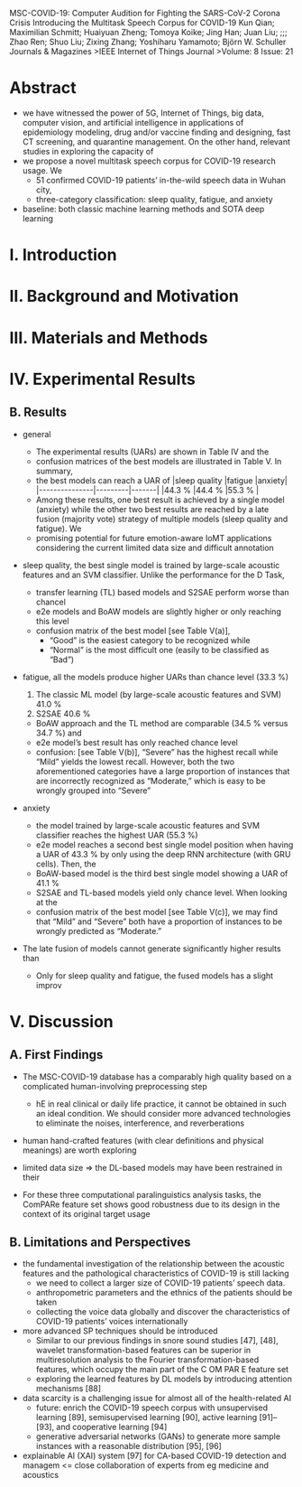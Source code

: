 MSC-COVID-19: Computer Audition for Fighting the SARS-CoV-2 Corona Crisis
  Introducing the Multitask Speech Corpus for COVID-19
Kun Qian; Maximilian Schmitt; Huaiyuan Zheng; Tomoya Koike; Jing Han; Juan Liu;
  ;;; Zhao Ren; Shuo Liu; Zixing Zhang; Yoshiharu Yamamoto; Björn W. Schuller
Journals & Magazines >IEEE Internet of Things Journal >Volume: 8 Issue: 21

# Abstract

* we have witnessed the power of 5G, Internet of Things, big data, computer
  vision, and artificial intelligence in applications of epidemiology modeling,
  drug and/or vaccine finding and designing, fast CT screening, and quarantine
  management. On the other hand, relevant studies in exploring the capacity of
* we propose a novel multitask speech corpus for COVID-19 research usage. We
  * 51 confirmed COVID-19 patients’ in-the-wild speech data in Wuhan city,
  * three-category classification: sleep quality, fatigue, and anxiety
* baseline: both classic machine learning methods and SOTA deep learning

# I.  Introduction

# II.  Background and Motivation

# III.  Materials and Methods

# IV.  Experimental Results

## B. Results

* general
  * The experimental results (UARs) are shown in Table IV and the
  * confusion matrices of the best models are illustrated in Table V. In summary,
  * the best models can reach a UAR of 
|sleep quality  |fatigue  |anxiety|
|---------------|---------|-------|
|44.3 %         |44.4 %   |55.3 % |
  * Among these results, 
    one best result is achieved by a single model (anxiety) while 
    the other two best results are reached by a late fusion (majority vote)
    strategy of multiple models (sleep quality and fatigue). We
  * promising potential for future emotion-aware IoMT applications
    considering the current limited data size and difficult annotation
* sleep quality, the best single model is trained by large-scale acoustic
  features and an SVM classifier. Unlike the performance for the D Task,
  * transfer learning (TL) based models and S2SAE perform worse than chancel
  * e2e models and BoAW models are slightly higher or only reaching this level
  * confusion matrix of the best model [see Table V(a)],
    * “Good” is the easiest category to be recognized while
    * “Normal” is the most difficult one (easily to be classified as “Bad”)
* fatigue, all the models produce higher UARs than chance level (33.3 %)
  1. The classic ML model (by large-scale acoustic features and SVM) 41.0 %
  2. S2SAE 40.6 %
  * BoAW approach and the TL method are comparable (34.5 % versus 34.7 %) and
  * e2e model’s best result has only reached chance level
  * confusion: [see Table V(b)], “Severe” has the highest recall while “Mild”
    yields the lowest recall. However, both the two aforementioned categories
    have a large proportion of instances that are incorrectly recognized as
    “Moderate,” which is easy to be wrongly grouped into “Severe”
* anxiety
  * the model trained by large-scale acoustic features and SVM classifier
    reaches the highest UAR (55.3 %)
  * e2e model reaches a second best single model position when having a UAR of
    43.3 % by only using the deep RNN architecture (with GRU cells). Then, the
  * BoAW-based model is the third best single model showing a UAR of 41.1 %
  * S2SAE and TL-based models yield only chance level.  When looking at the
  * confusion matrix of the best model [see Table V(c)], we may find that
    “Mild” and “Severe” both have a proportion of instances to be wrongly
    predicted as “Moderate.”

* The late fusion of models cannot generate significantly higher results than
  * Only for sleep quality and fatigue, the fused models has a slight improv

# V.  Discussion

## A. First Findings

* The MSC-COVID-19 database has a comparably high quality based on a
  complicated human-involving preprocessing step
  * hE in real clinical or daily life practice, it cannot be obtained in such
    an ideal condition. We should consider more advanced technologies to
    eliminate the noises, interference, and reverberations
* human hand-crafted features (with clear definitions and physical meanings)
  are worth exploring
* limited data size => the DL-based models may have been restrained in their

* For these three computational paralinguistics analysis tasks,
  the ComPARe feature set shows good robustness
  due to its design in the context of its original target usage

## B. Limitations and Perspectives

* the fundamental investigation of the relationship between the acoustic
  features and the pathological characteristics of COVID-19 is still lacking
  * we need to collect a larger size of COVID-19 patients’ speech data.
  * anthropometric parameters and the ethnics of the patients should be taken
  * collecting the voice data globally and discover the characteristics of
    COVID-19 patients’ voices internationally
* more advanced SP techniques should be introduced
  * Similar to our previous findings in snore sound studies [47], [48],
    wavelet transformation-based features can be superior in multiresolution
    analysis to the Fourier transformation-based features, which occupy the
    main part of the C OM PAR E feature set
  * exploring the learned features by DL models by introducing attention
    mechanisms [88]
* data scarcity is a challenging issue for almost all of the health-related AI
  * future: enrich the COVID-19 speech corpus with unsupervised learning [89],
    semisupervised learning [90], active learning [91]–[93], and
    cooperative learning [94]
  * generative adversarial networks (GANs) to generate more sample instances
    with a reasonable distribution [95], [96]
* explainable AI (XAI) system [97] for CA-based COVID-19 detection and managem
  <= close collaboration of experts from eg medicine and acoustics
